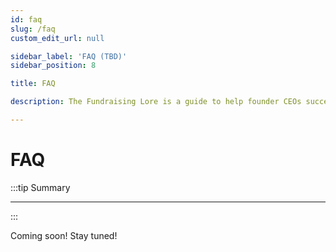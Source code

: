 ```yaml
---
id: faq
slug: /faq
custom_edit_url: null

sidebar_label: 'FAQ (TBD)'
sidebar_position: 8

title: FAQ

description: The Fundraising Lore is a guide to help founder CEOs successfully raise early-stage VC financing from Silicon Valley investors.

---
```


# FAQ

:::tip Summary

****

:::

Coming soon! Stay tuned!